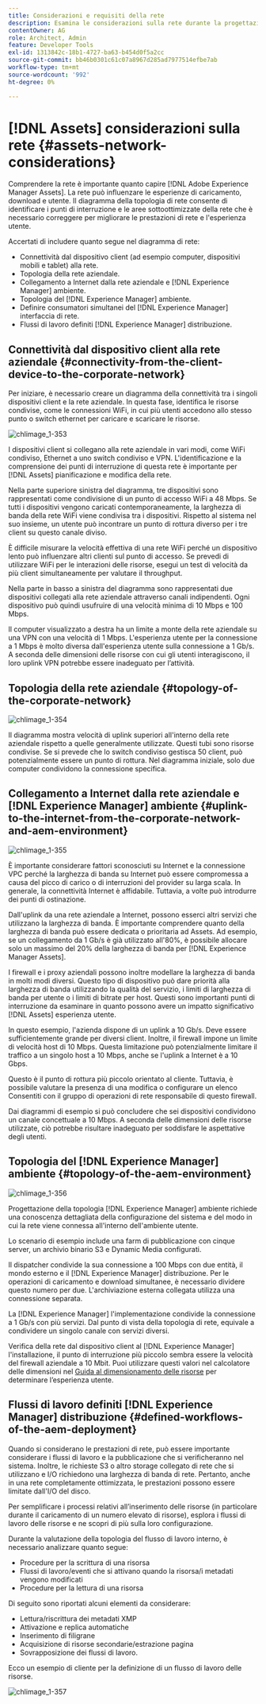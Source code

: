 ```yaml
---
title: Considerazioni e requisiti della rete
description: Esamina le considerazioni sulla rete durante la progettazione di un [!DNL Adobe Experience Manager Assets] distribuzione.
contentOwner: AG
role: Architect, Admin
feature: Developer Tools
exl-id: 1313842c-18b1-4727-ba63-b454d0f5a2cc
source-git-commit: bb46b0301c61c07a8967d285ad7977514efbe7ab
workflow-type: tm+mt
source-wordcount: '992'
ht-degree: 0%

---
```


# [!DNL Assets] considerazioni sulla rete {#assets-network-considerations}

Comprendere la rete è importante quanto capire [!DNL Adobe Experience Manager Assets]. La rete può influenzare le esperienze di caricamento, download e utente. Il diagramma della topologia di rete consente di identificare i punti di interruzione e le aree sottoottimizzate della rete che è necessario correggere per migliorare le prestazioni di rete e l&#39;esperienza utente.

Accertati di includere quanto segue nel diagramma di rete:

* Connettività dal dispositivo client (ad esempio computer, dispositivi mobili e tablet) alla rete.
* Topologia della rete aziendale.
* Collegamento a Internet dalla rete aziendale e [!DNL Experience Manager] ambiente.
* Topologia del [!DNL Experience Manager] ambiente.
* Definire consumatori simultanei del [!DNL Experience Manager] interfaccia di rete.
* Flussi di lavoro definiti [!DNL Experience Manager] distribuzione.

## Connettività dal dispositivo client alla rete aziendale {#connectivity-from-the-client-device-to-the-corporate-network}

Per iniziare, è necessario creare un diagramma della connettività tra i singoli dispositivi client e la rete aziendale. In questa fase, identifica le risorse condivise, come le connessioni WiFi, in cui più utenti accedono allo stesso punto o switch ethernet per caricare e scaricare le risorse.

![chlimage_1-353](assets/chlimage_1-353.png)

I dispositivi client si collegano alla rete aziendale in vari modi, come WiFi condiviso, Ethernet a uno switch condiviso e VPN. L&#39;identificazione e la comprensione dei punti di interruzione di questa rete è importante per [!DNL Assets] pianificazione e modifica della rete.

Nella parte superiore sinistra del diagramma, tre dispositivi sono rappresentati come condivisione di un punto di accesso WiFi a 48 Mbps. Se tutti i dispositivi vengono caricati contemporaneamente, la larghezza di banda della rete WiFi viene condivisa tra i dispositivi. Rispetto al sistema nel suo insieme, un utente può incontrare un punto di rottura diverso per i tre client su questo canale diviso.

È difficile misurare la velocità effettiva di una rete WiFi perché un dispositivo lento può influenzare altri clienti sul punto di accesso. Se prevedi di utilizzare WiFi per le interazioni delle risorse, esegui un test di velocità da più client simultaneamente per valutare il throughput.

Nella parte in basso a sinistra del diagramma sono rappresentati due dispositivi collegati alla rete aziendale attraverso canali indipendenti. Ogni dispositivo può quindi usufruire di una velocità minima di 10 Mbps e 100 Mbps.

Il computer visualizzato a destra ha un limite a monte della rete aziendale su una VPN con una velocità di 1 Mbps. L&#39;esperienza utente per la connessione a 1 Mbps è molto diversa dall&#39;esperienza utente sulla connessione a 1 Gb/s. A seconda delle dimensioni delle risorse con cui gli utenti interagiscono, il loro uplink VPN potrebbe essere inadeguato per l’attività.

## Topologia della rete aziendale {#topology-of-the-corporate-network}

![chlimage_1-354](assets/chlimage_1-354.png)

Il diagramma mostra velocità di uplink superiori all&#39;interno della rete aziendale rispetto a quelle generalmente utilizzate. Questi tubi sono risorse condivise. Se si prevede che lo switch condiviso gestisca 50 client, può potenzialmente essere un punto di rottura. Nel diagramma iniziale, solo due computer condividono la connessione specifica.

## Collegamento a Internet dalla rete aziendale e [!DNL Experience Manager] ambiente {#uplink-to-the-internet-from-the-corporate-network-and-aem-environment}

![chlimage_1-355](assets/chlimage_1-355.png)

È importante considerare fattori sconosciuti su Internet e la connessione VPC perché la larghezza di banda su Internet può essere compromessa a causa del picco di carico o di interruzioni del provider su larga scala. In generale, la connettività Internet è affidabile. Tuttavia, a volte può introdurre dei punti di ostinazione.

Dall&#39;uplink da una rete aziendale a Internet, possono esserci altri servizi che utilizzano la larghezza di banda. È importante comprendere quanto della larghezza di banda può essere dedicata o prioritaria ad Assets. Ad esempio, se un collegamento da 1 Gb/s è già utilizzato all&#39;80%, è possibile allocare solo un massimo del 20% della larghezza di banda per [!DNL Experience Manager Assets].

I firewall e i proxy aziendali possono inoltre modellare la larghezza di banda in molti modi diversi. Questo tipo di dispositivo può dare priorità alla larghezza di banda utilizzando la qualità del servizio, i limiti di larghezza di banda per utente o i limiti di bitrate per host. Questi sono importanti punti di interruzione da esaminare in quanto possono avere un impatto significativo [!DNL Assets] esperienza utente.

In questo esempio, l&#39;azienda dispone di un uplink a 10 Gb/s. Deve essere sufficientemente grande per diversi client. Inoltre, il firewall impone un limite di velocità host di 10 Mbps. Questa limitazione può potenzialmente limitare il traffico a un singolo host a 10 Mbps, anche se l&#39;uplink a Internet è a 10 Gbps.

Questo è il punto di rottura più piccolo orientato al cliente. Tuttavia, è possibile valutare la presenza di una modifica o configurare un elenco Consentiti con il gruppo di operazioni di rete responsabile di questo firewall.

Dai diagrammi di esempio si può concludere che sei dispositivi condividono un canale concettuale a 10 Mbps. A seconda delle dimensioni delle risorse utilizzate, ciò potrebbe risultare inadeguato per soddisfare le aspettative degli utenti.

## Topologia del [!DNL Experience Manager] ambiente {#topology-of-the-aem-environment}

![chlimage_1-356](assets/chlimage_1-356.png)

Progettazione della topologia [!DNL Experience Manager] ambiente richiede una conoscenza dettagliata della configurazione del sistema e del modo in cui la rete viene connessa all&#39;interno dell&#39;ambiente utente.

Lo scenario di esempio include una farm di pubblicazione con cinque server, un archivio binario S3 e Dynamic Media configurati.

Il dispatcher condivide la sua connessione a 100 Mbps con due entità, il mondo esterno e il [!DNL Experience Manager] distribuzione. Per le operazioni di caricamento e download simultanee, è necessario dividere questo numero per due. L&#39;archiviazione esterna collegata utilizza una connessione separata.

La [!DNL Experience Manager] l&#39;implementazione condivide la connessione a 1 Gb/s con più servizi. Dal punto di vista della topologia di rete, equivale a condividere un singolo canale con servizi diversi.

Verifica della rete dal dispositivo client al [!DNL Experience Manager] l&#39;installazione, il punto di interruzione più piccolo sembra essere la velocità del firewall aziendale a 10 Mbit. Puoi utilizzare questi valori nel calcolatore delle dimensioni nel [Guida al dimensionamento delle risorse](assets-sizing-guide.md) per determinare l’esperienza utente.

## Flussi di lavoro definiti [!DNL Experience Manager] distribuzione {#defined-workflows-of-the-aem-deployment}

Quando si considerano le prestazioni di rete, può essere importante considerare i flussi di lavoro e la pubblicazione che si verificheranno nel sistema. Inoltre, le richieste S3 o altro storage collegato di rete che si utilizzano e I/O richiedono una larghezza di banda di rete. Pertanto, anche in una rete completamente ottimizzata, le prestazioni possono essere limitate dall&#39;I/O del disco.

Per semplificare i processi relativi all’inserimento delle risorse (in particolare durante il caricamento di un numero elevato di risorse), esplora i flussi di lavoro delle risorse e ne scopri di più sulla loro configurazione.

Durante la valutazione della topologia del flusso di lavoro interno, è necessario analizzare quanto segue:

* Procedure per la scrittura di una risorsa
* Flussi di lavoro/eventi che si attivano quando la risorsa/i metadati vengono modificati
* Procedure per la lettura di una risorsa

Di seguito sono riportati alcuni elementi da considerare:

* Lettura/riscrittura dei metadati XMP
* Attivazione e replica automatiche
* Inserimento di filigrane
* Acquisizione di risorse secondarie/estrazione pagina
* Sovrapposizione dei flussi di lavoro.

Ecco un esempio di cliente per la definizione di un flusso di lavoro delle risorse.

![chlimage_1-357](assets/chlimage_1-357.png)
